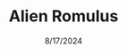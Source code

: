 ---
# layout: '@components/diablo4/ItemLayout.astro'
date: 8/17/2024
title: Alien Romulus
poster: alien-romulus.jpg
rating: 8
---